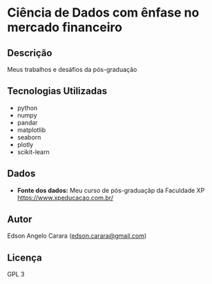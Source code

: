 # Ciência de Dados com ênfase no mercado financeiro

## Descrição
Meus trabalhos e desáfios da pós-graduação

## Tecnologias Utilizadas
* python
* numpy
* pandar
* matplotlib
* seaborn
* plotly
* scikit-learn

## Dados
* **Fonte dos dados:** Meu curso de pós-graduaçãp da Faculdade XP https://www.xpeducacao.com.br/

## Autor
Edson Angelo Carara (edson.carara@gmail.com)

## Licença
GPL 3
